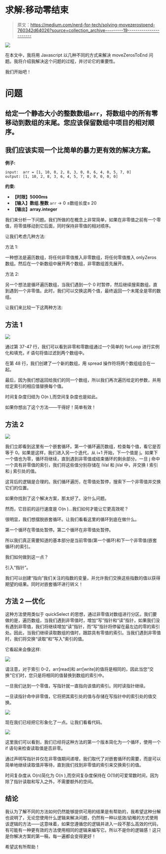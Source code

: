 # 求解:移动零结束

> 原文：<https://medium.com/nerd-for-tech/solving-movezerostoend-760342d64026?source=collection_archive---------19----------------------->

![](img/3506df78ef32aa924529696f7763babf.png)

在本文中，我将用 Javascript 以几种不同的方式来解决 moveZerosToEnd 问题。我将介绍我解决这个问题的过程，并讨论它的重要性。

我们开始吧！

# 问题

## 给定一个静态大小的整数数组`arr`，将数组中的所有零移动到数组的末尾。您应该保留数组中项目的相对顺序。

## 我们应该实现一个比简单的暴力更有效的解决方案。

**例子:**

```
input:  arr = [1, 10, 0, 2, 8, 3, 0, 0, 6, 4, 0, 5, 7, 0]
output: [1, 10, 2, 8, 3, 6, 4, 5, 7, 0, 0, 0, 0, 0]
```

**约束:**

*   **【时限】5000ms**
*   **【输入】数组.整数** `arr` → 0 ≤数组长度≤ 20
*   **【输出】array.integer**

我们来分析一下问题。我们所做的在概念上非常简单，如果在非零值之前有一个零值，将零值移动到它后面，同时保持非零值的相对顺序。

让我们考虑几种方法:

方法 1:

一种想法是遍历数组，将任何非零值推入非零数组，将任何零值推入 onlyZeros 数组。然后在一个新数组中展开两个数组，非零数组首先展开。

方法 2:

另一个想法是循环遍历数组，当我们遇到一个 0 时暂停，然后继续搜索数组，直到遇到一个非零值。此时，我们可以交换这两个值，最终返回一个末尾全是零的数组。

让我们来比较一下这两种方法:

## 方法 1

![](img/7f427750f783b2bebc0ddc4dc9da1675.png)

通过第 37-47 行，我们可以看到非零和零数组通过一个简单的 forLoop 进行实例化和填充，if 语句将值过滤到两个数组中。

在第 48 行，我们创建了一个新的数组，用 spread 操作符将两个数组组合在一起。

最后，因为我们想返回给我们的同一个数组，所以我们再次遍历给定的参数，并用给定索引的相应值替换每个值。

时间复杂度归结为 O(n ),而空间复杂度也是如此。

如果你想出了这个方法——干得好！简单有效！

## 方法 2

![](img/9877398dafdebabb36a1ba91e84770d0.png)

我们立即看到这里有一个嵌套循环。第一个循环遍历数组，检查每个值，看它是否等于 0。如果是这样，我们进入另一个迭代，从 i+1 开始，下一个值是 j。如果下一个值也为零，循环将继续，直到遇到非零值或结束循环的剩余部分。一旦 j 命中一个具有非零值的索引，我们将这些值分别存储在 iVal 和 jVal 中，并交换 I 索引和 j 索引处的值。

这背后的逻辑是合理的。我们循环遍历，在零值处暂停，搜索下一个非零值并交换它们的位置。

如果你找到了这个解决方案，那太好了。没什么问题。

然而，它目前的运行速度是 O(n )…我们如何才能让它更高效呢？

很明显，我们想摆脱嵌套循环。让我们看看这里的循环到底在做什么。

第一个循环在零值处暂停。第二个循环在非零值处暂停。

所以我们真正需要知道的基本部分是当前零值(第一个循环)和下一个非零值(嵌套循环)的索引。

我们如何做到这一点？

引入“指针”。

我们可以创建“指向”我们关注的指数的变量，并允许我们交换这些指数的值以获得期望的结果。同时对嵌套循环进行转义！

## 方法 2 —优化

这种方法使用类似于 quickSelect 的思想，通过非零值对数组进行分区。我们要做的是，遍历数组，当我们遇到非零值时，增加“写”指针和“读”指针，如果我们没有遇到非零值，我们将继续增加“读”指针，而“写”指针将停留在最左边的零的索引处。因此，当我们继续读取数组的值时，跟踪具有零值的索引。当我们遇到非零值时，我们将交换“读取”和“写入”索引的值。

它看起来会像这样:

![](img/de69a4a828b2e845c9b7dbf3da40d7fe.png)

请注意，对于索引 0–2，arr[read]和 arr[write]的值将是相同的，因此当您“交换”它们时，您只是将相同的值替换到数组的索引中。

一旦我们达到一个零值，写指针就一直指向该值的索引。同时读指针继续。

一旦读指针命中非零值，它将把其索引处的值与存储在写指针中的索引处的值交换。

![](img/b776bbe6a4adf06bf045038dd6686ed0.png)

现在我们已经把它形象化了一点。让我们看看代码。

![](img/4d1ebac16d69a48a7ab2cc2162822d4c.png)

这里我们可以看到，我们已经将这种方法的第一个版本简化为一个循环，使用一个 if 语句来检查读取值是否非零。

通过声明写指针并仅在非零值期间递增，我们取代了对嵌套循环的需要，而是可以简单地继续读取值并等待，直到我们找到非零值的索引来交换索引的值。

时间复杂度从 O(n)简化为 O(n ),而空间复杂度保持在 O(1)的可爱常数时间，因为除了指针读取和写入之外，不需要额外的空间。

## 结论

我认为了解不同的方法如何仍然能够提供可用的结果是有帮助的，我希望这种分解也说明了，无论您使用什么逻辑来解决问题，仍然有一种以低效/幼稚的方式使用该逻辑的方法——这意味着，如果您遵循您的逻辑并进入一段不那么高效的代码，有可能有一种更有效的方法使用相同的逻辑来编写它。所以不是你的逻辑感！这只是你解决方案的第一稿，每一遍都会变得更好！

希望这有所帮助！